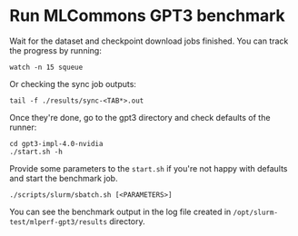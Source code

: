 # Run MLCommons GPT3 benchmark

Wait for the dataset and checkpoint download jobs finished. You can track the progress by running:

```shell
watch -n 15 squeue
```

Or checking the sync job outputs:

```shell
tail -f ./results/sync-<TAB*>.out
```

Once they're done, go to the gpt3 directory and check defaults of the runner:

```shell
cd gpt3-impl-4.0-nvidia
./start.sh -h
```

Provide some parameters to the `start.sh` if you're not happy with defaults and start the benchmark job.

```shell
./scripts/slurm/sbatch.sh [<PARAMETERS>]
```

You can see the benchmark output in the log file created in `/opt/slurm-test/mlperf-gpt3/results` directory.
